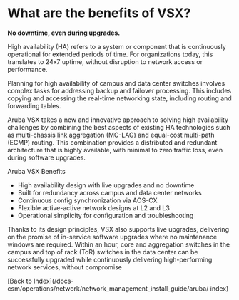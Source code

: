 # What are the benefits of VSX?

**No downtime, even during upgrades.**

High availability (HA) refers to a system or component that is continuously operational for extended periods of time. For organizations today, this translates to 24x7 uptime, without disruption to network access or performance.

Planning for high availability of campus and data center switches involves complex tasks for addressing backup and failover processing. This includes copying and accessing the real-time networking state, including routing and forwarding tables. 

Aruba VSX takes a new and innovative approach to solving high availability challenges by combining the best aspects of existing HA technologies such as multi-chassis link aggregation (MC-LAG) and equal-cost multi-path (ECMP) routing. This combination provides a distributed and redundant architecture that is highly available, with minimal to zero traffic loss, even during software upgrades.

Aruba VSX Benefits

* High availability design with live upgrades and no downtime
* Built for redundancy across campus and data center networks 
* Continuous config synchronization via AOS-CX
* Flexible active-active network designs at L2 and L3
* Operational simplicity for configuration and troubleshooting

Thanks to its design principles, VSX also supports live  upgrades, delivering on the promise of in-service software upgrades where no maintenance windows are required. Within an hour, core and aggregation switches in the campus and top of rack (ToR) switches in the data center can be successfully upgraded while continuously delivering high-performing network services, without compromise

[Back to Index](/docs-csm/operations/network/network_management_install_guide/aruba/
index)
